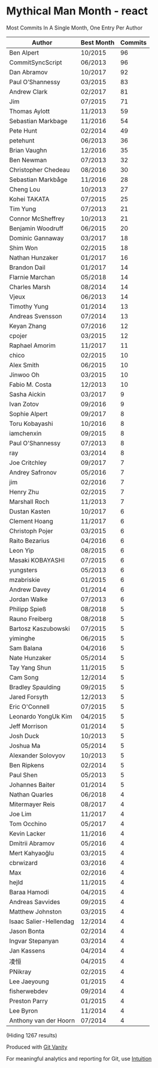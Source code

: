 # Mythical Man Month - react

Most Commits In A Single Month, One Entry Per Author

Author | Best Month | Commits
--- | --- | ---
Ben Alpert | 10/2015 | 96
CommitSyncScript | 06/2013 | 96
Dan Abramov | 10/2017 | 92
Paul O’Shannessy | 03/2015 | 83
Andrew Clark | 02/2017 | 81
Jim | 07/2015 | 71
Thomas Aylott | 11/2013 | 59
Sebastian Markbage | 11/2016 | 54
Pete Hunt | 02/2014 | 49
petehunt | 06/2013 | 36
Brian Vaughn | 12/2016 | 35
Ben Newman | 07/2013 | 32
Christopher Chedeau | 08/2016 | 30
Sebastian Markbåge | 11/2016 | 28
Cheng Lou | 10/2013 | 27
Kohei TAKATA | 07/2015 | 25
Tim Yung | 07/2013 | 21
Connor McSheffrey | 10/2013 | 21
Benjamin Woodruff | 06/2015 | 20
Dominic Gannaway | 03/2017 | 18
Shim Won | 02/2015 | 18
Nathan Hunzaker | 01/2017 | 16
Brandon Dail | 01/2017 | 14
Flarnie Marchan | 05/2018 | 14
Charles Marsh | 08/2014 | 14
Vjeux | 06/2013 | 14
Timothy Yung | 01/2014 | 13
Andreas Svensson | 07/2014 | 13
Keyan Zhang | 07/2016 | 12
cpojer | 03/2015 | 12
Raphael Amorim | 11/2017 | 11
chico | 02/2015 | 10
Alex Smith | 06/2015 | 10
Jinwoo Oh | 03/2015 | 10
Fabio M. Costa | 12/2013 | 10
Sasha Aickin | 03/2017 | 9
Ivan Zotov | 09/2016 | 9
Sophie Alpert | 09/2017 | 8
Toru Kobayashi | 10/2016 | 8
iamchenxin | 09/2015 | 8
Paul O'Shannessy | 07/2013 | 8
ray | 03/2014 | 8
Joe Critchley | 09/2017 | 7
Andrey Safronov | 05/2016 | 7
jim | 02/2016 | 7
Henry Zhu | 02/2015 | 7
Marshall Roch | 11/2013 | 7
Dustan Kasten | 10/2017 | 6
Clement Hoang | 11/2017 | 6
Christoph Pojer | 03/2015 | 6
Raito Bezarius | 04/2016 | 6
Leon Yip | 08/2015 | 6
Masaki KOBAYASHI | 07/2015 | 6
yungsters | 05/2013 | 6
mzabriskie | 01/2015 | 6
Andrew Davey | 01/2014 | 6
Jordan Walke | 07/2013 | 6
Philipp Spieß | 08/2018 | 5
Rauno Freiberg | 08/2018 | 5
Bartosz Kaszubowski | 07/2015 | 5
yiminghe | 06/2015 | 5
Sam Balana | 04/2016 | 5
Nate Hunzaker | 05/2014 | 5
Tay Yang Shun | 11/2015 | 5
Cam Song | 12/2014 | 5
Bradley Spaulding | 09/2015 | 5
Jared Forsyth | 12/2013 | 5
Eric O'Connell | 07/2015 | 5
Leonardo YongUk Kim | 04/2015 | 5
Jeff Morrison | 01/2014 | 5
Josh Duck | 10/2013 | 5
Joshua Ma | 05/2014 | 5
Alexander Solovyov | 10/2013 | 5
Ben Ripkens | 02/2014 | 5
Paul Shen | 05/2013 | 5
Johannes Baiter | 01/2014 | 5
Nathan Quarles | 06/2018 | 4
Mitermayer Reis | 08/2017 | 4
Joe Lim | 11/2017 | 4
Tom Occhino | 05/2017 | 4
Kevin Lacker | 11/2016 | 4
Dmitrii Abramov | 05/2016 | 4
Mert Kahyaoğlu | 03/2015 | 4
cbrwizard | 03/2016 | 4
Max | 02/2016 | 4
hejld | 11/2015 | 4
Baraa Hamodi | 04/2015 | 4
Andreas Savvides | 09/2015 | 4
Matthew Johnston | 03/2015 | 4
Isaac Salier-Hellendag | 12/2014 | 4
Jason Bonta | 02/2014 | 4
Ingvar Stepanyan | 03/2014 | 4
Jan Kassens | 04/2014 | 4
凌恒 | 04/2015 | 4
PNikray | 02/2015 | 4
Lee Jaeyoung | 01/2015 | 4
fisherwebdev | 09/2014 | 4
Preston Parry | 01/2015 | 4
Lee Byron | 11/2014 | 4
Anthony van der Hoorn | 07/2014 | 4

(Hiding 1267 results)

Produced with [Git Vanity](https://github.com/intuition-app/git-vanity)

For meaningful analytics and reporting for Git, use [Intuition](https://intuition.app)

